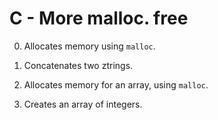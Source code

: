 # C - More malloc. free

0. Allocates memory using <code>malloc</code>.

1. Concatenates two ztrings.

2. Allocates memory for an array, using <code>malloc</code>.

3. Creates an array of integers.
